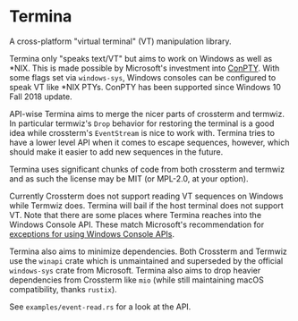 # Termina

<!-- [![Crates.io](https://img.shields.io/crates/v/termina.svg)](https://crates.io/crates/termina) -->
<!-- [![Documentation](https://docs.rs/termina/badge.svg)](https://docs.rs/termina) -->

A cross-platform "virtual terminal" (VT) manipulation library.

Termina only "speaks text/VT" but aims to work on Windows as well as *NIX. This is made possible by Microsoft's investment into [ConPTY](https://devblogs.microsoft.com/commandline/windows-command-line-introducing-the-windows-pseudo-console-conpty/). With some flags set via `windows-sys`, Windows consoles can be configured to speak VT like *NIX PTYs. ConPTY has been supported since Windows 10 Fall 2018 update.

API-wise Termina aims to merge the nicer parts of crossterm and termwiz. In particular termwiz's `Drop` behavior for restoring the terminal is a good idea while crossterm's `EventStream` is nice to work with. Termina tries to have a lower level API when it comes to escape sequences, however, which should make it easier to add new sequences in the future.

Termina uses significant chunks of code from both crossterm and termwiz and as such the license may be MIT (or MPL-2.0, at your option).

Currently Crossterm does not support reading VT sequences on Windows while Termwiz does. Termina will bail if the host terminal does not support VT. Note that there are some places where Termina reaches into the Windows Console API. These match Microsoft's recommendation for [exceptions for using Windows Console APIs](https://learn.microsoft.com/en-us/windows/console/classic-vs-vt#exceptions-for-using-windows-console-apis).

Termina also aims to minimize dependencies. Both Crossterm and Termwiz use the `winapi` crate which is unmaintained and superseded by the official `windows-sys` crate from Microsoft. Termina also aims to drop heavier dependencies from Crossterm like `mio` (while still maintaining macOS compatibility, thanks `rustix`).

See `examples/event-read.rs` for a look at the API.
